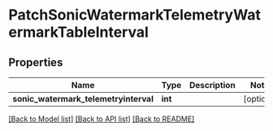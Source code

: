 # PatchSonicWatermarkTelemetryWatermarkTableInterval

## Properties
Name | Type | Description | Notes
------------ | ------------- | ------------- | -------------
**sonic_watermark_telemetryinterval** | **int** |  | [optional] 

[[Back to Model list]](../README.md#documentation-for-models) [[Back to API list]](../README.md#documentation-for-api-endpoints) [[Back to README]](../README.md)


